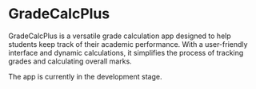 # GradeCalcPlus

GradeCalcPlus is a versatile grade calculation app designed to help students keep track of their academic performance. With a user-friendly interface and dynamic calculations, it simplifies the process of tracking grades and calculating overall marks.

The app is currently in the development stage.


